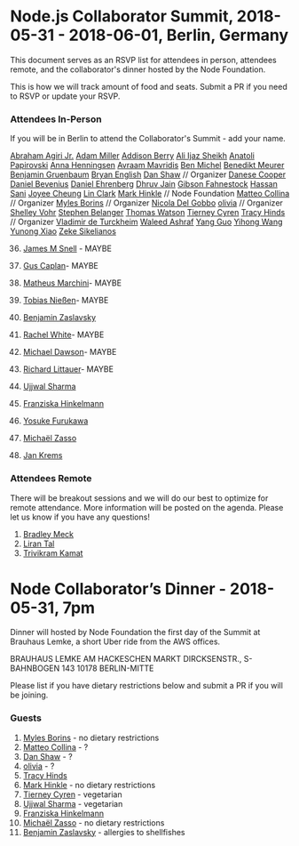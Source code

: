 # Node.js Collaborator Summit, 2018-05-31 - 2018-06-01, Berlin, Germany
This document serves as an RSVP list for attendees in person, attendees remote, and the collaborator's dinner hosted by the Node Foundation.

This is how we will track amount of food and seats. Submit a PR if you need to RSVP or update your RSVP.

### Attendees In-Person 
If you will be in Berlin to attend the Collaborator's Summit - add your name.

[Abraham Agiri Jr.](https://github.com/codeekage)
[Adam Miller](https://github.com/amiller-gh)
[Addison Berry](https://github.com/add1sun)
[Ali Ijaz Sheikh](https://github.com/ofrobots)
[Anatoli Papirovski](https://github.com/apapirovski)
[Anna Henningsen](https://github.com/addaleax)
[Avraam Mavridis](https://github.com/AvraamMavridis)
[Ben Michel](https://github.com/obensource)
[Benedikt Meurer](https://github.com/bmeurer)
[Benjamin Gruenbaum](https://github.com/benjamingr)
[Bryan English](https://github.com/bengl)
[Dan Shaw](https://github.com/dshaw) // Organizer
[Danese Cooper](https://github.com/Danese)
[Daniel Bevenius](https://github.com/danbev)
[Daniel Ehrenberg](https://github.com/littledan)
[Dhruv Jain](https://github.com/maddhruv)
[Gibson Fahnestock](https://github.com/gibfahn)
[Hassan Sani](https://github.com/inidaname)
[Joyee Cheung](https://github.com/joyeecheung)
[Lin Clark](https://github.com/linclark)
[Mark Hinkle](https://github.com/mrhinkle) // Node Foundation
[Matteo Collina](https://github.com/mcollina) // Organizer
[Myles Borins](https://github.com/MylesBorins) // Organizer
[Nicola Del Gobbo](https://github.com/NickNaso)
[olivia](https://github.com/oe) // Organizer
[Shelley Vohr](https://github.com/codebytere)
[Stephen Belanger](https://github.com/Qard)
[Thomas Watson](https://github.com/watson)
[Tierney Cyren](https://github.com/bnb)
[Tracy Hinds](https://github.com/hackygolucky) // Organizer
[Vladimir de Turckheim](https://github.com/vdeturckheim)
[Waleed Ashraf](https://github.com/WaleedAshraf)
[Yang Guo](https://github.com/hashseed)
[Yihong Wang](https://github.com/yhwang)
[Yunong Xiao](https://github.com/yunong)
[Zeke Sikelianos](https://github.com/zeke)


36. [James M Snell](https://github.com/jasnell) - MAYBE
37. [Gus Caplan](https://github.com/devsnek)- MAYBE
38. [Matheus Marchini](https://github.com/mmarchini)- MAYBE
39. [Tobias Nießen](https://github.com/tniessen)- MAYBE
40. [Benjamin Zaslavsky](https://github.com/Tiriel)
41. [Rachel White](https://github.com/rachelnicole)- MAYBE
42. [Michael Dawson](https://github.com/mhdawson)- MAYBE
43. [Richard Littauer](https://github.com/RichardLitt)- MAYBE

45. [Ujjwal Sharma](https://github.com/ryzokuken)
46. [Franziska Hinkelmann](https://github.com/fhinkel)
47. [Yosuke Furukawa](https://github.com/yosuke-furukawa)
48. [Michaël Zasso](https://github.com/targos)
49. [Jan Krems](https://github.com/jkrems)


### Attendees Remote
There will be breakout sessions and we will do our best to optimize for remote attendance. More information will be posted on the agenda. Please let us know if you have any questions!

1. [Bradley Meck](https://github.com/bmeck)
2. [Liran Tal](https://github.com/lirantal)
3. [Trivikram Kamat](https://github.com/trivikr)
 

# Node Collaborator’s Dinner - 2018-05-31, 7pm
Dinner will hosted by Node Foundation the first day of the Summit at Brauhaus Lemke, a short Uber ride from the AWS offices. 

BRAUHAUS LEMKE
AM HACKESCHEN MARKT
DIRCKSENSTR., S-BAHNBOGEN 143
10178 BERLIN-MITTE

Please list if you have dietary restrictions below and submit a PR if you will be joining.

### Guests
1. [Myles Borins](https://github.com/MylesBorins) - no dietary restrictions
2. [Matteo Collina](https://github.com/mcollina) - ?
3. [Dan Shaw](https://github.com/dshaw) - ?
4. [olivia](https://github.com/oe) - ?
5. [Tracy Hinds](https://github.com/hackygolucky) 
6. [Mark Hinkle](https://github.com/mrhinkle) - no dietary restrictions
7. [Tierney Cyren](https://github.com/bnb) - vegetarian
8. [Ujjwal Sharma](https://github.com/ryzokuken) - vegetarian
9. [Franziska Hinkelmann](https://github.com/fhinkel)
10. [Michaël Zasso](https://github.com/targos) - no dietary restrictions
11. [Benjamin Zaslavsky](https://github.com/Tiriel) - allergies to shellfishes

